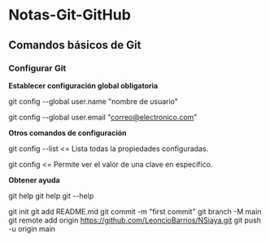 # Notas-Git-GitHub

## Comandos básicos de Git


### Configurar Git

**Establecer configuración global obligatoria**

git config --global user.name "nombre de usuario"

git config --global user.email "correo@electronico.com"


**Otros comandos de configuración**

git config --list    <= Lista todas la propiedades configuradas.

git config <clave>   <= Permite ver el valor de una clave en específico.



**Obtener ayuda**

git help
git help <verbo>
git <verbo> --help

                              

git init
git add README.md
git commit -m "first commit"
git branch -M main
git remote add origin https://github.com/LeoncioBarrios/NSiaya.git
git push -u origin main
